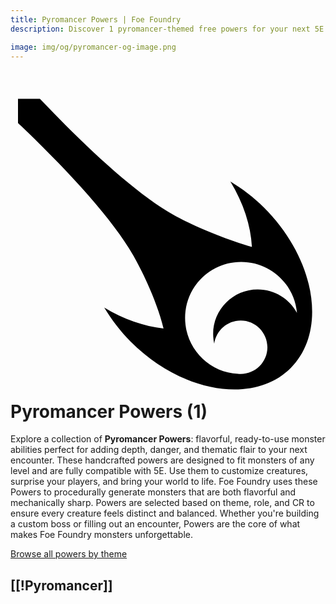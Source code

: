 ```yaml
---
title: Pyromancer Powers | Foe Foundry
description: Discover 1 pyromancer-themed free powers for your next 5E monster.

image: img/og/pyromancer-og-image.png
---
```


# <span class="inline-icon" aria-hidden="true"><svg xmlns="http://www.w3.org/2000/svg" viewBox="0 0 512 512"><path d="M12.195 20.94v39.128c76.452 73.026 151.387 152.574 187.47 215.5 12.6 21.978 38.114 72.972 49.056 118.557-31.424-3.388-64.762-14.633-96.36-33.873 11.605 19.025 25.57 37.838 42.632 54.898 83.895 83.897 200.548 103.142 260.473 43.217 59.927-59.927 40.678-176.574-43.22-260.47-17.062-17.063-35.872-31.028-54.895-42.633 21.316 35.01 33.27 71.947 35.04 106.29-47.3-13.436-103.76-38.565-127.316-51.976C201.59 173.434 121.32 98.073 47.818 20.938H12.195zM374.89 285.866c47.63 0 86.557 36.296 90.727 82.817-12.225-22.7-36.207-38.133-63.797-38.133-39.995 0-72.42 32.423-72.42 72.42 0 5.462.61 10.78 1.758 15.897 2.835-21.18 21.098-37.674 43.018-37.674 23.866 0 43.414 19.55 43.414 43.414 0 23.866-19.548 43.413-43.414 43.413-1.59 0-3.157-.093-4.703-.262.114.057.225.12.34.176-48.052-2.623-86.028-42.24-86.028-90.96 0-50.428 40.677-91.107 91.104-91.107z"/></svg></span> Pyromancer Powers (1)

Explore a collection of **Pyromancer Powers**: flavorful, ready-to-use monster abilities perfect for adding depth, danger, and thematic flair to your next encounter. These handcrafted powers are designed to fit monsters of any level and are fully compatible with 5E. Use them to customize creatures, surprise your players, and bring your world to life. Foe Foundry uses these Powers to procedurally generate monsters that are both flavorful and mechanically sharp. Powers are selected based on theme, role, and CR to ensure every creature feels distinct and balanced. Whether you're building a custom boss or filling out an encounter, Powers are the core of what makes Foe Foundry monsters unforgettable.  

  
[Browse all powers by theme](all.md)

[[!Pyromancer]]
---
